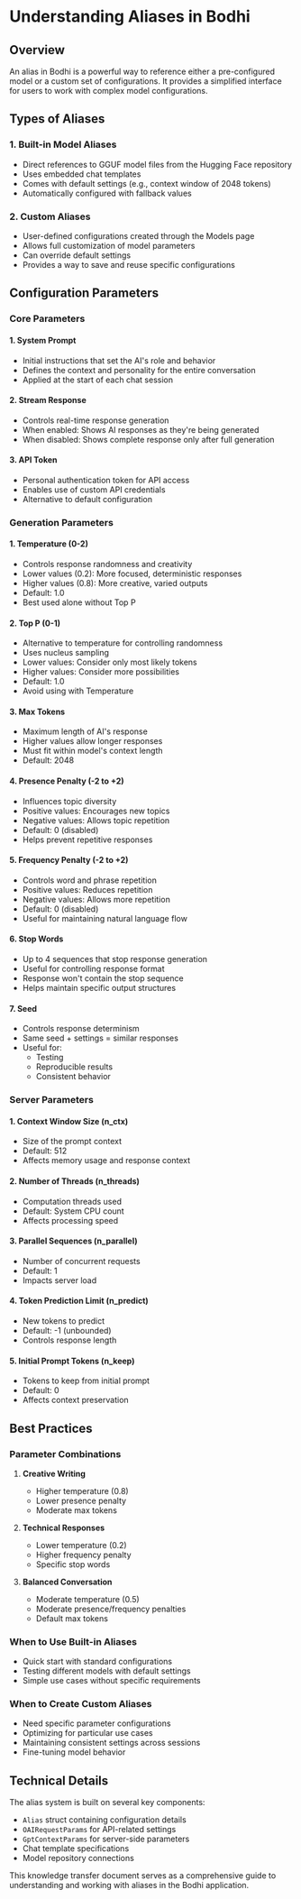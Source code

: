 # Understanding Aliases in Bodhi

## Overview
An alias in Bodhi is a powerful way to reference either a pre-configured model or a custom set of configurations. It provides a simplified interface for users to work with complex model configurations.

## Types of Aliases

### 1. Built-in Model Aliases
- Direct references to GGUF model files from the Hugging Face repository
- Uses embedded chat templates
- Comes with default settings (e.g., context window of 2048 tokens)
- Automatically configured with fallback values

### 2. Custom Aliases
- User-defined configurations created through the Models page
- Allows full customization of model parameters
- Can override default settings
- Provides a way to save and reuse specific configurations

## Configuration Parameters

### Core Parameters

#### 1. System Prompt
- Initial instructions that set the AI's role and behavior
- Defines the context and personality for the entire conversation
- Applied at the start of each chat session

#### 2. Stream Response
- Controls real-time response generation
- When enabled: Shows AI responses as they're being generated
- When disabled: Shows complete response only after full generation

#### 3. API Token
- Personal authentication token for API access
- Enables use of custom API credentials
- Alternative to default configuration

### Generation Parameters

#### 1. Temperature (0-2)
- Controls response randomness and creativity
- Lower values (0.2): More focused, deterministic responses
- Higher values (0.8): More creative, varied outputs
- Default: 1.0
- Best used alone without Top P

#### 2. Top P (0-1)
- Alternative to temperature for controlling randomness
- Uses nucleus sampling
- Lower values: Consider only most likely tokens
- Higher values: Consider more possibilities
- Default: 1.0
- Avoid using with Temperature

#### 3. Max Tokens
- Maximum length of AI's response
- Higher values allow longer responses
- Must fit within model's context length
- Default: 2048

#### 4. Presence Penalty (-2 to +2)
- Influences topic diversity
- Positive values: Encourages new topics
- Negative values: Allows topic repetition
- Default: 0 (disabled)
- Helps prevent repetitive responses

#### 5. Frequency Penalty (-2 to +2)
- Controls word and phrase repetition
- Positive values: Reduces repetition
- Negative values: Allows more repetition
- Default: 0 (disabled)
- Useful for maintaining natural language flow

#### 6. Stop Words
- Up to 4 sequences that stop response generation
- Useful for controlling response format
- Response won't contain the stop sequence
- Helps maintain specific output structures

#### 7. Seed
- Controls response determinism
- Same seed + settings = similar responses
- Useful for:
  - Testing
  - Reproducible results
  - Consistent behavior

### Server Parameters

#### 1. Context Window Size (n_ctx)
- Size of the prompt context
- Default: 512
- Affects memory usage and response context

#### 2. Number of Threads (n_threads)
- Computation threads used
- Default: System CPU count
- Affects processing speed

#### 3. Parallel Sequences (n_parallel)
- Number of concurrent requests
- Default: 1
- Impacts server load

#### 4. Token Prediction Limit (n_predict)
- New tokens to predict
- Default: -1 (unbounded)
- Controls response length

#### 5. Initial Prompt Tokens (n_keep)
- Tokens to keep from initial prompt
- Default: 0
- Affects context preservation

## Best Practices

### Parameter Combinations
1. **Creative Writing**
   - Higher temperature (0.8)
   - Lower presence penalty
   - Moderate max tokens

2. **Technical Responses**
   - Lower temperature (0.2)
   - Higher frequency penalty
   - Specific stop words

3. **Balanced Conversation**
   - Moderate temperature (0.5)
   - Moderate presence/frequency penalties
   - Default max tokens

### When to Use Built-in Aliases
- Quick start with standard configurations
- Testing different models with default settings
- Simple use cases without specific requirements

### When to Create Custom Aliases
- Need specific parameter configurations
- Optimizing for particular use cases
- Maintaining consistent settings across sessions
- Fine-tuning model behavior

## Technical Details

The alias system is built on several key components:
- `Alias` struct containing configuration details
- `OAIRequestParams` for API-related settings
- `GptContextParams` for server-side parameters
- Chat template specifications
- Model repository connections

This knowledge transfer document serves as a comprehensive guide to understanding and working with aliases in the Bodhi application.
